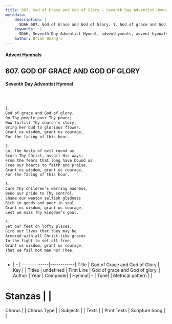 ```yaml
---
title: 607. God of Grace and God of Glory - Seventh Day Adventist Hymnal
metadata:
    description: |
      SDAH 607. God of Grace and God of Glory. 1. God of grace and God of glory, On Thy people pour Thy power; Now fulfill Thy church’s story, Bring her bud to glorious flower. Grant us wisdom, grant us courage, For the facing of this hour.
    keywords:  |
      SDAH, Seventh Day Adventist Hymnal, adventhymnals, advent hymnals, God of Grace and God of Glory, God of grace and God of glory, 
    author: Brian Onang'o
---
```


#### Advent Hymnals
## 607. GOD OF GRACE AND GOD OF GLORY
#### Seventh Day Adventist Hymnal

```txt



1.
God of grace and God of glory,
On Thy people pour Thy power;
Now fulfill Thy church’s story,
Bring her bud to glorious flower.
Grant us wisdom, grant us courage,
For the facing of this hour.

2.
Lo, the hosts of evil round us
Scorn Thy Christ, assail His ways;
From the fears that long have bound us
Free our hearts to faith and praise.
Grant us wisdom, grant us courage,
For the facing of this hour.

3.
Cure Thy children’s warring madness,
Bend our pride to Thy control;
Shame our wanton selfish gladness
Rich in goods and poor in soul.
Grant us wisdom, grant us courage,
Lest we miss Thy kingdom’s goal.

4.
Set our feet on lofty places,
Gird our lives that they may be
Armored with all Christ-like graces
In the fight to set all free.
Grant us wisdom, grant us courage,
That we fail not man nor Thee.



```

- |   -  |
-------------|------------|
Title | God of Grace and God of Glory |
Key |  |
Titles | undefined |
First Line | God of grace and God of glory, |
Author | 
Year | 
Composer|  |
Hymnal|  - |
Tune|  |
Metrical pattern | |
# Stanzas |  |
Chorus |  |
Chorus Type |  |
Subjects |  |
Texts |  |
Print Texts | 
Scripture Song |  |
  
